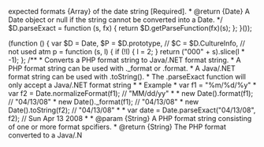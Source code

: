 expected formats {Array} of the date string [Required].
	 * @return {Date}    A Date object or null if the string cannot be converted into a Date.
	 */
	$D.parseExact = function (s, fx) {
		return $D.getParseFunction(fx)(s);
	};
}());

(function () {
	var $D = Date,
		$P = $D.prototype,
		// $C = $D.CultureInfo, // not used atm
		p = function (s, l) {
			if (!l) {
				l = 2;
			}
			return ("000" + s).slice(l * -1);
		};
	/**
	 * Converts a PHP format string to Java/.NET format string.
	 * A PHP format string can be used with ._format or .format.
	 * A Java/.NET format string can be used with .toString().
	 * The .parseExact function will only accept a Java/.NET format string
	 *
	 * Example
	 * var f1 = "%m/%d/%y"
	 * var f2 = Date.normalizeFormat(f1);	// "MM/dd/yy"
	 *
	 * new Date().format(f1);	// "04/13/08"
	 * new Date()._format(f1);	// "04/13/08"
	 * new Date().toString(f2);	// "04/13/08"
	 *
	 * var date = Date.parseExact("04/13/08", f2); // Sun Apr 13 2008
	 *
	 * @param {String}   A PHP format string consisting of one or more format spcifiers.
	 * @return {String}  The PHP format converted to a Java/.N
